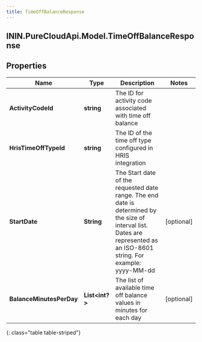 ```yaml
---
title: TimeOffBalanceResponse
---
```

## ININ.PureCloudApi.Model.TimeOffBalanceResponse

## Properties

|Name | Type | Description | Notes|
|------------ | ------------- | ------------- | -------------|
| **ActivityCodeId** | **string** | The ID for activity code associated with time off balance | |
| **HrisTimeOffTypeId** | **string** | The ID of the time off type configured in HRIS integration | |
| **StartDate** | **String** | The Start date of the requested date range. The end date is determined by the size of interval list. Dates are represented as an ISO-8601 string. For example: yyyy-MM-dd | [optional] |
| **BalanceMinutesPerDay** | **List&lt;int?&gt;** | The list of available time off balance values in minutes for each day | [optional] |
{: class="table table-striped"}


